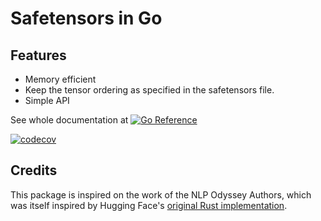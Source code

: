 # Safetensors in Go

## Features

- Memory efficient
- Keep the tensor ordering as specified in the safetensors file.
- Simple API

See whole documentation at [![Go
Reference](https://pkg.go.dev/badge/github.com/maruel/safetensors/.svg)](https://pkg.go.dev/github.com/maruel/safetensors/)

[![codecov](https://codecov.io/gh/maruel/safetensors/graph/badge.svg?token=PF3HM5CY1L)](https://codecov.io/gh/maruel/safetensors)


## Credits

This package is inspired on the work of the NLP Odyssey Authors, which was itself inspired by Hugging Face's
[original Rust implementation](https://github.com/huggingface/safetensors).
